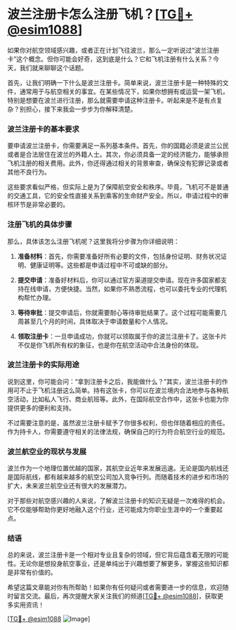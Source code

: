 # 波兰注册卡怎么注册飞机？[[TG💪+ @esim1088](https://t.me/s/esim1088)]

如果你对航空领域感兴趣，或者正在计划飞往波兰，那么一定听说过“波兰注册卡”这个概念。但你可能会好奇，这到底是什么？它和飞机注册有什么关系？今天，我们就来聊聊这个话题。

首先，让我们明确一下什么是波兰注册卡。简单来说，波兰注册卡是一种特殊的文件，通常用于与航空相关的事宜。在某些情况下，如果你想拥有或运营一架飞机，特别是想要在波兰进行注册，那么就需要申请这种注册卡。听起来是不是有点复杂？别担心，接下来我会一步步为你解释清楚。

### 波兰注册卡的基本要求

要申请波兰注册卡，你需要满足一系列基本条件。首先，你的国籍必须是波兰公民或者是合法居住在波兰的外籍人士。其次，你必须具备一定的经济能力，能够承担飞机注册的相关费用。此外，你还得通过相关的背景审查，确保没有犯罪记录或者其他不良行为。

这些要求看似严格，但实际上是为了保障航空安全和秩序。毕竟，飞机可不是普通的交通工具，它的安全性直接关系到乘客的生命财产安全。所以，申请过程中的审核环节是非常必要的。

### 注册飞机的具体步骤

那么，具体该怎么注册飞机呢？这里我将分步骤为你详细说明：

1. **准备材料**：首先，你需要准备好所有必要的文件，包括身份证明、财务状况证明、健康证明等。这些都是申请过程中不可或缺的部分。
   
2. **提交申请**：准备好材料后，你可以通过官方渠道提交申请。现在许多国家都支持在线申请，方便快捷。当然，如果你不熟悉流程，也可以委托专业的代理机构帮忙办理。

3. **等待审批**：提交申请后，你就需要耐心等待审批结果了。这个过程可能需要几周甚至几个月的时间，具体取决于申请数量和个人情况。

4. **领取注册卡**：一旦申请成功，你就可以领取属于你的波兰注册卡了。这张卡片不仅是你飞机所有权的象征，也是你在航空活动中合法身份的体现。

### 波兰注册卡的实际用途

说到这里，你可能会问：“拿到注册卡之后，我能做什么？”其实，波兰注册卡的作用可不止于飞机注册这么简单。持有这张卡，你可以在波兰境内合法地参与各种航空活动，比如私人飞行、商业航班等。此外，在国际航空合作中，这张卡也能为你提供更多的便利和支持。

不过需要注意的是，虽然波兰注册卡赋予了你很多权利，但也伴随着相应的责任。作为持卡人，你需要遵守相关的法律法规，确保自己的行为符合航空行业的规范。

### 波兰航空业的现状与发展

波兰作为一个地理位置优越的国家，其航空业近年来发展迅速。无论是国内航线还是国际航线，都有越来越多的航空公司加入竞争行列。而随着技术的进步和市场的扩大，未来波兰航空业还有很大的发展潜力。

对于那些对航空感兴趣的人来说，了解波兰注册卡的知识无疑是一次难得的机会。它不仅能够帮助你更好地融入这个行业，还可能成为你职业生涯中的一个重要起点。

### 结语

总的来说，波兰注册卡是一个相对专业且复杂的领域，但它背后蕴含着无限的可能性。无论你是想投身航空事业，还是单纯出于兴趣想要了解更多，掌握这些知识都是非常有价值的。

希望这篇文章能对你有所帮助！如果你有任何疑问或者需要进一步的信息，欢迎随时留言交流。最后，再次提醒大家关注我们的频道[[TG💪+ @esim1088](https://t.me/s/esim1088)]，获取更多实用资讯！

[[TG💪+ @esim1088](https://t.me/s/esim1088) ![Image](https://i.postimg.cc/4NQfJmqS/Snipaste-2025-05-13-00-14-12.png)]